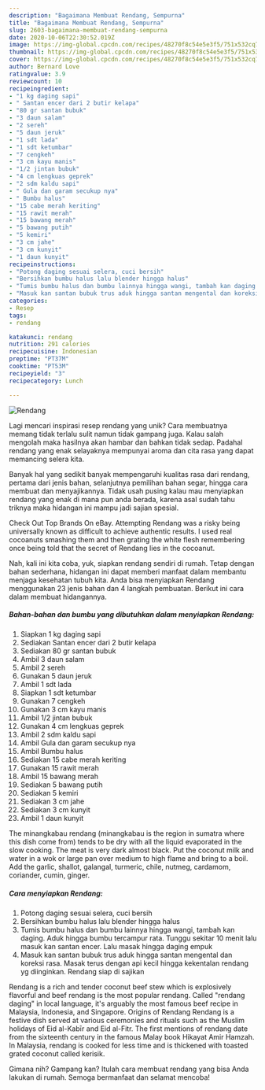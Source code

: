 ```yaml
---
description: "Bagaimana Membuat Rendang, Sempurna"
title: "Bagaimana Membuat Rendang, Sempurna"
slug: 2603-bagaimana-membuat-rendang-sempurna
date: 2020-10-06T22:30:52.019Z
image: https://img-global.cpcdn.com/recipes/48270f8c54e5e3f5/751x532cq70/rendang-foto-resep-utama.jpg
thumbnail: https://img-global.cpcdn.com/recipes/48270f8c54e5e3f5/751x532cq70/rendang-foto-resep-utama.jpg
cover: https://img-global.cpcdn.com/recipes/48270f8c54e5e3f5/751x532cq70/rendang-foto-resep-utama.jpg
author: Bernard Love
ratingvalue: 3.9
reviewcount: 10
recipeingredient:
- "1 kg daging sapi"
- " Santan encer dari 2 butir kelapa"
- "80 gr santan bubuk"
- "3 daun salam"
- "2 sereh"
- "5 daun jeruk"
- "1 sdt lada"
- "1 sdt ketumbar"
- "7 cengkeh"
- "3 cm kayu manis"
- "1/2 jintan bubuk"
- "4 cm lengkuas geprek"
- "2 sdm kaldu sapi"
- " Gula dan garam secukup nya"
- " Bumbu halus"
- "15 cabe merah keriting"
- "15 rawit merah"
- "15 bawang merah"
- "5 bawang putih"
- "5 kemiri"
- "3 cm jahe"
- "3 cm kunyit"
- "1 daun kunyit"
recipeinstructions:
- "Potong daging sesuai selera, cuci bersih"
- "Bersihkan bumbu halus lalu blender hingga halus"
- "Tumis bumbu halus dan bumbu lainnya hingga wangi, tambah kan daging. Aduk hingga bumbu tercampur rata. Tunggu sekitar 10 menit lalu masuk kan santan encer. Lalu masak hingga daging empuk"
- "Masuk kan santan bubuk trus aduk hingga santan mengental dan koreksi rasa. Masak terus dengan api kecil hingga kekentalan rendang yg diinginkan. Rendang siap di sajikan"
categories:
- Resep
tags:
- rendang

katakunci: rendang 
nutrition: 291 calories
recipecuisine: Indonesian
preptime: "PT37M"
cooktime: "PT53M"
recipeyield: "3"
recipecategory: Lunch

---
```



![Rendang](https://img-global.cpcdn.com/recipes/48270f8c54e5e3f5/751x532cq70/rendang-foto-resep-utama.jpg)

Lagi mencari inspirasi resep rendang yang unik? Cara membuatnya memang tidak terlalu sulit namun tidak gampang juga. Kalau salah mengolah maka hasilnya akan hambar dan bahkan tidak sedap. Padahal rendang yang enak selayaknya mempunyai aroma dan cita rasa yang dapat memancing selera kita.

Banyak hal yang sedikit banyak mempengaruhi kualitas rasa dari rendang, pertama dari jenis bahan, selanjutnya pemilihan bahan segar, hingga cara membuat dan menyajikannya. Tidak usah pusing kalau mau menyiapkan rendang yang enak di mana pun anda berada, karena asal sudah tahu triknya maka hidangan ini mampu jadi sajian spesial.

Check Out Top Brands On eBay. Attempting Rendang was a risky being universally known as difficult to achieve authentic results. I used real cocoanuts smashing them and then grating the white flesh remembering once being told that the secret of Rendang lies in the cocoanut.


Nah, kali ini kita coba, yuk, siapkan rendang sendiri di rumah. Tetap dengan bahan sederhana, hidangan ini dapat memberi manfaat dalam membantu menjaga kesehatan tubuh kita. Anda bisa menyiapkan Rendang menggunakan 23 jenis bahan dan 4 langkah pembuatan. Berikut ini cara dalam membuat hidangannya.

<!--inarticleads1-->

##### Bahan-bahan dan bumbu yang dibutuhkan dalam menyiapkan Rendang:

1. Siapkan 1 kg daging sapi
1. Sediakan  Santan encer dari 2 butir kelapa
1. Sediakan 80 gr santan bubuk
1. Ambil 3 daun salam
1. Ambil 2 sereh
1. Gunakan 5 daun jeruk
1. Ambil 1 sdt lada
1. Siapkan 1 sdt ketumbar
1. Gunakan 7 cengkeh
1. Gunakan 3 cm kayu manis
1. Ambil 1/2 jintan bubuk
1. Gunakan 4 cm lengkuas geprek
1. Ambil 2 sdm kaldu sapi
1. Ambil  Gula dan garam secukup nya
1. Ambil  Bumbu halus
1. Sediakan 15 cabe merah keriting
1. Gunakan 15 rawit merah
1. Ambil 15 bawang merah
1. Sediakan 5 bawang putih
1. Sediakan 5 kemiri
1. Sediakan 3 cm jahe
1. Sediakan 3 cm kunyit
1. Ambil 1 daun kunyit


The minangkabau rendang (minangkabau is the region in sumatra where this dish come from) tends to be dry with all the liquid evaporated in the slow cooking. The meat is very dark almost black. Put the coconut milk and water in a wok or large pan over medium to high flame and bring to a boil. Add the garlic, shallot, galangal, turmeric, chile, nutmeg, cardamom, coriander, cumin, ginger. 

<!--inarticleads2-->

##### Cara menyiapkan Rendang:

1. Potong daging sesuai selera, cuci bersih
1. Bersihkan bumbu halus lalu blender hingga halus
1. Tumis bumbu halus dan bumbu lainnya hingga wangi, tambah kan daging. Aduk hingga bumbu tercampur rata. Tunggu sekitar 10 menit lalu masuk kan santan encer. Lalu masak hingga daging empuk
1. Masuk kan santan bubuk trus aduk hingga santan mengental dan koreksi rasa. Masak terus dengan api kecil hingga kekentalan rendang yg diinginkan. Rendang siap di sajikan


Rendang is a rich and tender coconut beef stew which is explosively flavorful and beef rendang is the most popular rendang. Called &#34;rendang daging&#34; in local language, it&#39;s arguably the most famous beef recipe in Malaysia, Indonesia, and Singapore. Origins of Rendang Rendang is a festive dish served at various ceremonies and rituals such as the Muslim holidays of Eid al-Kabīr and Eid al-Fitr. The first mentions of rendang date from the sixteenth century in the famous Malay book Hikayat Amir Hamzah. In Malaysia, rendang is cooked for less time and is thickened with toasted grated coconut called kerisik. 

Gimana nih? Gampang kan? Itulah cara membuat rendang yang bisa Anda lakukan di rumah. Semoga bermanfaat dan selamat mencoba!
